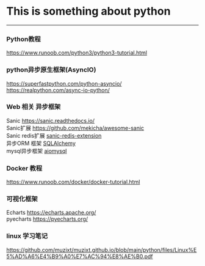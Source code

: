# This is something about python  
---
### Python教程
https://www.runoob.com/python3/python3-tutorial.html  

### python异步原生框架(AsyncIO) 
https://superfastpython.com/python-asyncio/  
https://realpython.com/async-io-python/  

### Web 相关 异步框架
Sanic https://sanic.readthedocs.io/  
Sanic扩展 https://github.com/mekicha/awesome-sanic  
Sanic redis扩展 [sanic-redis-extension](https://github.com/Relrin/sanic-redis-extension)  
异步ORM 框架 [SQLAlchemy](https://www.sqlalchemy.org/)  
mysql异步框架 [aiomysql](https://github.com/aio-libs/aiomysql)  

### Docker 教程
https://www.runoob.com/docker/docker-tutorial.html  

### 可视化框架
Echarts https://echarts.apache.org/  
pyecharts https://pyecharts.org/  

### linux 学习笔记
https://github.com/muzixt/muzixt.github.io/blob/main/python/files/Linux%E5%AD%A6%E4%B9%A0%E7%AC%94%E8%AE%B0.pdf  

